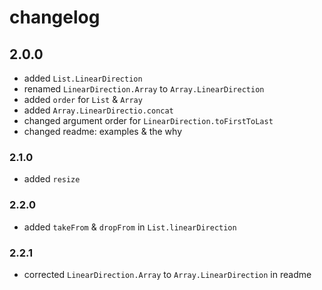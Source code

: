 # changelog

## 2.0.0

- added `List.LinearDirection`
- renamed `LinearDirection.Array` to `Array.LinearDirection`
- added `order` for `List` & `Array`
- added `Array.LinearDirectio.concat`
- changed argument order for `LinearDirection.toFirstToLast`
- changed readme: examples & the why

### 2.1.0

- added `resize`

### 2.2.0

- added `takeFrom` & `dropFrom` in `List.linearDirection`

### 2.2.1

- corrected `LinearDirection.Array` to `Array.LinearDirection` in readme
